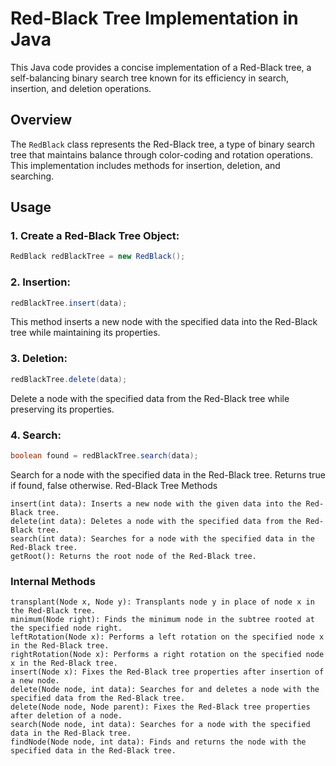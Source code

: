 # Red-Black Tree Implementation in Java

This Java code provides a concise implementation of a Red-Black tree, a self-balancing binary search tree known for its efficiency in search, insertion, and deletion operations.

## Overview

The `RedBlack` class represents the Red-Black tree, a type of binary search tree that maintains balance through color-coding and rotation operations. This implementation includes methods for insertion, deletion, and searching.

## Usage

### 1. Create a Red-Black Tree Object:
```java
RedBlack redBlackTree = new RedBlack();
```
### 2. Insertion:
```java
redBlackTree.insert(data);
```
This method inserts a new node with the specified data into the Red-Black tree while maintaining its properties.
### 3. Deletion:

```java
redBlackTree.delete(data);
```

Delete a node with the specified data from the Red-Black tree while preserving its properties.
### 4. Search:
```java
boolean found = redBlackTree.search(data);
```
Search for a node with the specified data in the Red-Black tree. Returns true if found, false otherwise.
Red-Black Tree Methods

    insert(int data): Inserts a new node with the given data into the Red-Black tree.
    delete(int data): Deletes a node with the specified data from the Red-Black tree.
    search(int data): Searches for a node with the specified data in the Red-Black tree.
    getRoot(): Returns the root node of the Red-Black tree.

### Internal Methods

    transplant(Node x, Node y): Transplants node y in place of node x in the Red-Black tree.
    minimum(Node right): Finds the minimum node in the subtree rooted at the specified node right.
    leftRotation(Node x): Performs a left rotation on the specified node x in the Red-Black tree.
    rightRotation(Node x): Performs a right rotation on the specified node x in the Red-Black tree.
    insert(Node x): Fixes the Red-Black tree properties after insertion of a new node.
    delete(Node node, int data): Searches for and deletes a node with the specified data from the Red-Black tree.
    delete(Node node, Node parent): Fixes the Red-Black tree properties after deletion of a node.
    search(Node node, int data): Searches for a node with the specified data in the Red-Black tree.
    findNode(Node node, int data): Finds and returns the node with the specified data in the Red-Black tree.
